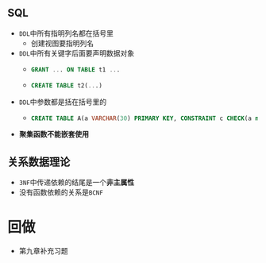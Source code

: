 ## SQL
- `DDL`中所有指明列名都在括号里
  - 创建视图要指明列名
- `DDL`中所有关键字后面要声明数据对象
  - ```sql
    GRANT ... ON TABLE t1 ...
    ```
  - ```sql
    CREATE TABLE t2(...)
    ```
- `DDL`中参数都是括在括号里的
  - ```sql
    CREATE TABLE A(a VARCHAR(30) PRIMARY KEY, CONSTRAINT c CHECK(a not null))
    ```
- **聚集函数不能嵌套使用**
## 关系数据理论
- `3NF`中传递依赖的结尾是一个**非主属性**
- 没有函数依赖的关系是`BCNF`

# 回做
- 第九章补充习题
